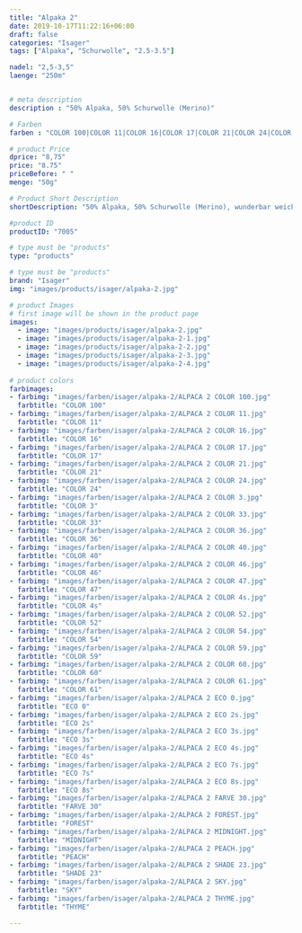 ```yaml
---
title: "Alpaka 2"
date: 2019-10-17T11:22:16+06:00
draft: false
categories: "Isager"
tags: ["Alpaka", "Schurwolle", "2.5-3.5"]

nadel: "2,5-3,5" 
laenge: "250m"	


# meta description
description : "50% Alpaka, 50% Schurwolle (Merino)"

# Farben
farben : "COLOR 100|COLOR 11|COLOR 16|COLOR 17|COLOR 21|COLOR 24|COLOR 3|COLOR 33|COLOR 36|COLOR 40|COLOR 46|COLOR 47|COLOR 4s|COLOR 52|COLOR 54|COLOR 59|COLOR 60|COLOR 61|ECO 0|ECO 2s|ECO 3s|ECO 4s|ECO 7s|ECO 8s|FARVE 30|FOREST|MIDNIGHT|PEACH|SHADE 23|SKY|THYME"

# product Price
dprice: "8,75"
price: "8.75"
priceBefore: " "
menge: "50g"

# Product Short Description
shortDescription: "50% Alpaka, 50% Schurwolle (Merino), wunderbar weiches Garn, sehr beliebt für Baby- und Kindersachen "

#product ID
productID: "7005"

# type must be "products"
type: "products"

# type must be "products"
brand: "Isager"
img: "images/products/isager/alpaka-2.jpg"   

# product Images
# first image will be shown in the product page
images:
  - image: "images/products/isager/alpaka-2.jpg"
  - image: "images/products/isager/alpaka-2-1.jpg"
  - image: "images/products/isager/alpaka-2-2.jpg"
  - image: "images/products/isager/alpaka-2-3.jpg"
  - image: "images/products/isager/alpaka-2-4.jpg"
  
# product colors
farbimages:
- farbimg: "images/farben/isager/alpaka-2/ALPACA 2 COLOR 100.jpg"	
  farbtitle: "COLOR 100"
- farbimg: "images/farben/isager/alpaka-2/ALPACA 2 COLOR 11.jpg"	
  farbtitle: "COLOR 11"
- farbimg: "images/farben/isager/alpaka-2/ALPACA 2 COLOR 16.jpg"	
  farbtitle: "COLOR 16"
- farbimg: "images/farben/isager/alpaka-2/ALPACA 2 COLOR 17.jpg"	
  farbtitle: "COLOR 17"
- farbimg: "images/farben/isager/alpaka-2/ALPACA 2 COLOR 21.jpg"	
  farbtitle: "COLOR 21"
- farbimg: "images/farben/isager/alpaka-2/ALPACA 2 COLOR 24.jpg"	
  farbtitle: "COLOR 24"
- farbimg: "images/farben/isager/alpaka-2/ALPACA 2 COLOR 3.jpg"	
  farbtitle: "COLOR 3"
- farbimg: "images/farben/isager/alpaka-2/ALPACA 2 COLOR 33.jpg"	
  farbtitle: "COLOR 33"
- farbimg: "images/farben/isager/alpaka-2/ALPACA 2 COLOR 36.jpg"	
  farbtitle: "COLOR 36"
- farbimg: "images/farben/isager/alpaka-2/ALPACA 2 COLOR 40.jpg"	
  farbtitle: "COLOR 40"
- farbimg: "images/farben/isager/alpaka-2/ALPACA 2 COLOR 46.jpg"
  farbtitle: "COLOR 46"
- farbimg: "images/farben/isager/alpaka-2/ALPACA 2 COLOR 47.jpg"	
  farbtitle: "COLOR 47"
- farbimg: "images/farben/isager/alpaka-2/ALPACA 2 COLOR 4s.jpg"	
  farbtitle: "COLOR 4s"
- farbimg: "images/farben/isager/alpaka-2/ALPACA 2 COLOR 52.jpg"	
  farbtitle: "COLOR 52"
- farbimg: "images/farben/isager/alpaka-2/ALPACA 2 COLOR 54.jpg"	
  farbtitle: "COLOR 54"
- farbimg: "images/farben/isager/alpaka-2/ALPACA 2 COLOR 59.jpg"	
  farbtitle: "COLOR 59"
- farbimg: "images/farben/isager/alpaka-2/ALPACA 2 COLOR 60.jpg"	
  farbtitle: "COLOR 60"
- farbimg: "images/farben/isager/alpaka-2/ALPACA 2 COLOR 61.jpg"	
  farbtitle: "COLOR 61"
- farbimg: "images/farben/isager/alpaka-2/ALPACA 2 ECO 0.jpg"	
  farbtitle: "ECO 0"
- farbimg: "images/farben/isager/alpaka-2/ALPACA 2 ECO 2s.jpg"	
  farbtitle: "ECO 2s"
- farbimg: "images/farben/isager/alpaka-2/ALPACA 2 ECO 3s.jpg"	
  farbtitle: "ECO 3s"
- farbimg: "images/farben/isager/alpaka-2/ALPACA 2 ECO 4s.jpg"	
  farbtitle: "ECO 4s"
- farbimg: "images/farben/isager/alpaka-2/ALPACA 2 ECO 7s.jpg"	
  farbtitle: "ECO 7s"
- farbimg: "images/farben/isager/alpaka-2/ALPACA 2 ECO 8s.jpg"	
  farbtitle: "ECO 8s"
- farbimg: "images/farben/isager/alpaka-2/ALPACA 2 FARVE 30.jpg"	
  farbtitle: "FARVE 30"
- farbimg: "images/farben/isager/alpaka-2/ALPACA 2 FOREST.jpg"	
  farbtitle: "FOREST"
- farbimg: "images/farben/isager/alpaka-2/ALPACA 2 MIDNIGHT.jpg"	
  farbtitle: "MIDNIGHT"
- farbimg: "images/farben/isager/alpaka-2/ALPACA 2 PEACH.jpg"	
  farbtitle: "PEACH"
- farbimg: "images/farben/isager/alpaka-2/ALPACA 2 SHADE 23.jpg"	
  farbtitle: "SHADE 23"
- farbimg: "images/farben/isager/alpaka-2/ALPACA 2 SKY.jpg"	
  farbtitle: "SKY"
- farbimg: "images/farben/isager/alpaka-2/ALPACA 2 THYME.jpg"	
  farbtitle: "THYME"

---
```



